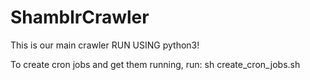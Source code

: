 ShamblrCrawler
==============

This is our main crawler
RUN USING python3!

To create cron jobs and get them running, run:
sh create_cron_jobs.sh
